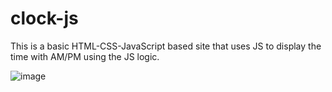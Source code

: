 # clock-js
This is a basic HTML-CSS-JavaScript based site that uses JS to display the time with AM/PM using the JS logic.

![image](https://github.com/mohitxroxx/clock-js/assets/94298923/7cad17b3-408d-4ab1-b85e-9671eca537b1)
